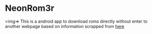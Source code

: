# NeonRom3r

<img=>
This is a android app to download roms directly without enter to another webpage based on information scrapped from <a href='https://emulator.games/roms/'>here</a> 


